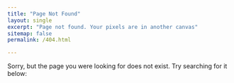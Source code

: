 ```yaml
---
title: "Page Not Found"
layout: single
excerpt: "Page not found. Your pixels are in another canvas"
sitemap: false
permalink: /404.html

---
```


Sorry, but the page you were looking for does not exist. Try searching for it below:

<script type="text/javascript">
  var GOOG_FIXURL_LANG = 'en';
  var GOOG_FIXURL_SITE = '{{ site.url }}'
</script>
<script type="text/javascript"
  src="//linkhelp.clients.google.com/tbproxy/lh/wm/fixurl.js">
</script>
